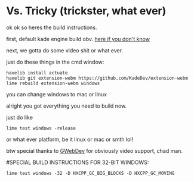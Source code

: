 # Vs. Tricky (trickster, what ever)

ok ok so heres the build instructions.

first, default kade engine build obv. [here if you don't know](https://kadedev.github.io/Kade-Engine/building)

next, we gotta do some video shit or what ever.

just do these things in the cmd window:

```
haxelib install actuate
haxelib git extension-webm https://github.com/KadeDev/extension-webm
lime rebuild extension-webm windows
```
you can change windows to mac or linux

alright you got everything you need to build now.

just do like

```
lime test windows -release
```

or what ever platform, be it linux or mac or smth lol!


btw special thanks to [GWebDev](https://github.com/GrowtopiaFli) for obviously video support, chad man.

#SPECIAL BUILD INSTRUCTIONS FOR 32-BIT WINDOWS:
```
lime test windows -32 -D HXCPP_GC_BIG_BLOCKS -D HXCPP_GC_MOVING
```
